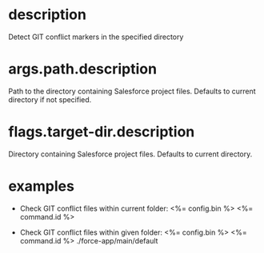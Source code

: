 # description
Detect GIT conflict markers in the specified directory

# args.path.description
Path to the directory containing Salesforce project files. Defaults to current directory if not specified.

# flags.target-dir.description
Directory containing Salesforce project files. Defaults to current directory.

# examples
- Check GIT conflict files within current folder:
  <%= config.bin %> <%= command.id %>

- Check GIT conflict files within given folder:
  <%= config.bin %> <%= command.id %> ./force-app/main/default
